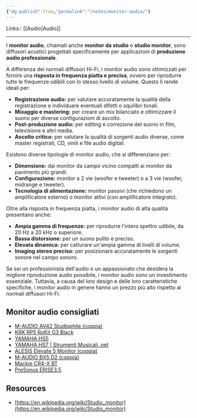 ```yaml
---
{"dg-publish":true,"permalink":"/notes/monitor-audio/"}
---
```


Links:: [[Audio\|Audio]]

---
I **monitor audio**, chiamati anche **monitor da studio** o **studio monitor**, sono diffusori acustici progettati specificamente per applicazioni di **produzione audio professionale**.

A differenza dei normali diffusori Hi-Fi, i monitor audio sono ottimizzati per fornire una **risposta in frequenza piatta e precisa**, ovvero per riprodurre tutte le frequenze udibili con lo stesso livello di volume. Questo li rende ideali per:

- **Registrazione audio:** per valutare accuratamente la qualità della registrazione e individuare eventuali difetti o squilibri tonali.
- **Mixaggio e mastering:** per creare un mix bilanciato e ottimizzare il suono per diverse configurazioni di ascolto.
- **Post-produzione audio:** per editing e correzione del suono in film, televisione e altri media.
- **Ascolto critico:** per valutare la qualità di sorgenti audio diverse, come master registrati, CD, vinili e file audio digitali.

Esistono diverse tipologie di monitor audio, che si differenziano per:

- **Dimensione:** dai monitor da campo vicino compatti ai monitor da pavimento più grandi.
- **Configurazione:** monitor a 2 vie (woofer e tweeter) o a 3 vie (woofer, midrange e tweeter).
- **Tecnologia di alimentazione:** monitor passivi (che richiedono un amplificatore esterno) o monitor attivi (con amplificatore integrato).

Oltre alla risposta in frequenza piatta, i monitor audio di alta qualità presentano anche:

- **Ampia gamma di frequenze:** per riprodurre l'intero spettro udibile, da 20 Hz a 20 kHz o superiore.
- **Bassa distorsione:** per un suono pulito e preciso.
- **Elevata dinamica:** per catturare un'ampia gamma di livelli di volume.
- **Imaging stereo preciso:** per posizionare accuratamente le sorgenti sonore nel campo sonoro.

Se sei un professionista dell'audio o un appassionato che desidera la migliore riproduzione audio possibile, i monitor audio sono un investimento essenziale. Tuttavia, a causa del loro design e delle loro caratteristiche specifiche, i monitor audio in genere hanno un prezzo più alto rispetto ai normali diffusori Hi-Fi.



## Monitor audio consigliati  

- [M-AUDIO AV42 Studiophile (coppia)](https://www.strumentimusicali.net/product_info.php/products_id/53133/m-audio-av42-studiophile-coppia.html)
- [KRK RP5 RoKit G3 Black](https://www.strumentimusicali.net/product_info.roducts_id/45765/krk-rp5-rokit-g3-black.html?gclid=Cj0KEQjw6O-9BRDjhYXH2bOb8Z4BEiQAWRdukwllV7mf3QEMwnaNPoxtjHM_9Nyl4RZKv4bDTucx2TsaAg1_8P8HAQ)
- [YAMAHA HS5](https://www.strumentimusicali.net/product_info.php/products_id/41229/yamaha-hs5.html?gclid=CjwKEAjw8OLGBRCklJalqKHzjQ0SJACP4BHr_z5iqqhxvq1Sgaob9u59wRWPrnbpGCA12wOqD2YXjBoCWhzw_wcB)
- [YAMAHA HS7 | Strumenti Musicali .net](https://www.strumentimusicali.net/product_info.php/products_id/41230/yamaha-hs7.html)
- [ALESIS Elevate 5 Monitor (coppia)](https://www.strumentimusicali.net/product_info.php/products_id/41532/alesis-elevate-5-monitor-coppia.html)
- [M-AUDIO BX5 D2 (coppia)](https://www.strumentimusicali.net/product_info.php/products_id/12213/m-audio-bx5-d2-coppia.html)
- [Mackie CR4-X BT](https://www.amazon.it/Mackie-Monitor-Multimediali-Woofer-Coppia/dp/B00NTVS99Q)
- [PreSonus ERISE3.5](https://www.amazon.it/PreSonus-riferimento-multimediale-professionale-sintonizzazione/dp/B075QVMBT9)


## Resources

- [https://en.wikipedia.org/wiki/Studio_monitor](https://en.wikipedia.org/wiki/Studio_monitor)






